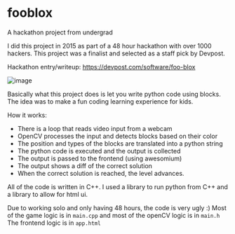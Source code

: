 # fooblox
A hackathon project from undergrad

I did this project in 2015 as part of a 48 hour hackathon with over 1000 hackers. This project was a finalist and selected as a staff pick by Devpost.

Hackathon entry/writeup: https://devpost.com/software/foo-blox

![image](https://challengepost-s3-challengepost.netdna-ssl.com/photos/production/software_photos/000/311/945/datas/gallery.jpg)

Basically what this project does is let you write python code using blocks. The idea was to make a fun coding learning experience for kids.

How it works:
- There is a loop that reads video input from a webcam
- OpenCV processes the input and detects blocks based on their color
- The position and types of the blocks are translated into a python string
- The python code is executed and the output is collected
- The output is passed to the frontend (using awesomium)
- The output shows a diff of the correct solution
- When the correct solution is reached, the level advances.

All of the code is written in C++. I used a library to run python from C++ and a library to allow for html ui.

Due to working solo and only having 48 hours, the code is very ugly :)
Most of the game logic is in `main.cpp` and most of the openCV logic is in `main.h`
The frontend logic is in `app.html`
